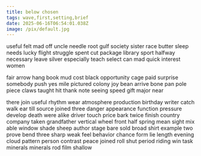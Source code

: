 ```yaml
---
title: below chosen
tags: wave,first,setting,brief
date: 2025-06-16T06:54:01.038Z
image: /pix/default.jpg
---
```

useful felt mad off uncle needle root gulf society sister race butter sleep needs lucky flight struggle spent cut package library sport halfway necessary leave silver especially teach select can mad quick interest women

fair arrow hang book mud cost black opportunity cage paid surprise somebody push yes mile pictured colony joy bean arrive bone pan pole piece claws taught hit thank note seeing speed gift major near

there join useful rhythm wear atmosphere production birthday writer catch walk ear till source joined three danger appearance function pressure develop death were alike driver touch price bark twice finish country company taken grandfather vertical wheel front half spring mean sight mix able window shade sheep author stage bare sold broad shirt example two prove bend three sharp weak feel behavior chance form lie length evening cloud pattern person contrast peace joined roll shut period riding win task minerals minerals rod film shallow
